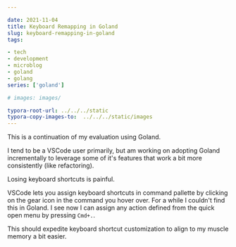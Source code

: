 ```yaml
---

date: 2021-11-04
title: Keyboard Remapping in Goland
slug: keyboard-remapping-in-goland
tags:

- tech
- development
- microblog
- goland
- golang
series: ['goland']

# images: images/

typora-root-url: ../../../static
typora-copy-images-to:  ../../../static/images
---
```


This is a continuation of my evaluation using Goland.

I tend to be a VSCode user primarily, but am working on adopting Goland incrementally to leverage some of it's features that work a bit more consistently (like refactoring).

Losing keyboard shortcuts is painful.

VSCode lets you assign keyboard shortcuts in command pallette by clicking on the gear icon in the command you hover over.
For a while I couldn't find this in Goland.
I see now I can assign any action defined from the quick open menu by pressing `Cmd+.`.

This should expedite keyboard shortcut customization to align to my muscle memory a bit easier.

